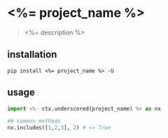 # <%= project_name %>
> <%= description %>

## installation
```shell
pip install <%= project_name %> -U
```

## usage
```python
import <%- ctx.underscored(project_name) %> as nx

## common methods
nx.includes([1,2,3], 2) # => True
```
